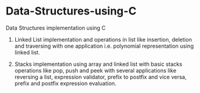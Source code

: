 # Data-Structures-using-C
Data Structures implementation using C

1. Linked List implementation and operations in list like insertion, deletion and traversing with one application i.e. polynomial representation using linked list.

2. Stacks implementation using array and linked list with basic stacks operations like pop, push and peek with several applications like reversing a list, expression validator, prefix to postfix and vice versa, prefix and postfix expression evaluation.
